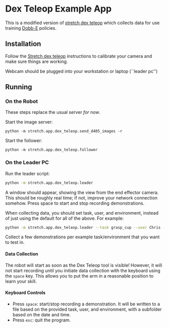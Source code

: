 # Dex Teleop Example App

This is a modified version of [stretch dex teleop](https://github.com/hello-robot/stretch_dex_teleop) which collects data for use training [Dobb-E](https://dobb-e.com/) policies.

## Installation

Follow the [Stretch dex teleop](https://github.com/hello-robot/stretch_dex_teleop) instructions to calibrate your camera and make sure things are working.

Webcam should be plugged into your workstation or laptop (\`\`leader pc'')

## Running

### On the Robot

These steps replace the usual server *for now*.

Start the image server:

```
python -m stretch.app.dex_teleop.send_d405_images -r
```

Start the follower:

```
python -m stretch.app.dex_teleop.follower
```

### On the Leader PC

Run the leader script:

```bash
python -m stretch.app.dex_teleop.leader
```

A window should appear, showing the view from the end effector camera. This should be roughly real time; if not, improve your network connection somehow. Press space to start and stop recording demonstrations.

When collecting data, you should set task, user, and environment, instead of just using the default for all of the above. For example:

```bash
python -m stretch.app.dex_teleop.leader --task grasp_cup --user Chris --env ChrisKitchen1
```

Collect a few demonstrations per example task/environment that you want to test in.

#### Data Collection

The robot will start as soon as the Dex Teleop tool is visible! However, it will not start recording until you initiate data collection with the keyboard using the `space` key. This allows you to put the arm in a reasonable position to learn your skill.

#### Keyboard Controls

- Press `space`: start/stop recording a demonstration. It will be written to a file based on the provided task, user, and environment, with a subfolder based on the date and time.
- Press `esc`: quit the program.
